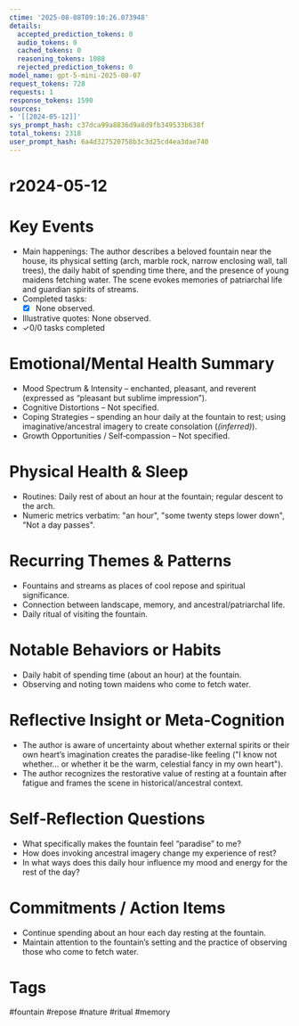 ```yaml
---
ctime: '2025-08-08T09:10:26.073948'
details:
  accepted_prediction_tokens: 0
  audio_tokens: 0
  cached_tokens: 0
  reasoning_tokens: 1088
  rejected_prediction_tokens: 0
model_name: gpt-5-mini-2025-08-07
request_tokens: 728
requests: 1
response_tokens: 1590
sources:
- '[[2024-05-12]]'
sys_prompt_hash: c37dca99a8836d9a8d9fb349533b638f
total_tokens: 2318
user_prompt_hash: 6a4d327520758b3c3d25cd4ea3dae740
---
```

# r2024-05-12

# Key Events
- Main happenings: The author describes a beloved fountain near the house, its physical setting (arch, marble rock, narrow enclosing wall, tall trees), the daily habit of spending time there, and the presence of young maidens fetching water. The scene evokes memories of patriarchal life and guardian spirits of streams.
- Completed tasks:
  - [x] None observed.
- Illustrative quotes: None observed.
- ✓0/0 tasks completed

# Emotional/Mental Health Summary
- Mood Spectrum & Intensity – enchanted, pleasant, and reverent (expressed as “pleasant but sublime impression”).
- Cognitive Distortions – Not specified.
- Coping Strategies – spending an hour daily at the fountain to rest; using imaginative/ancestral imagery to create consolation (*(inferred)*).
- Growth Opportunities / Self‑compassion – Not specified.

# Physical Health & Sleep
- Routines: Daily rest of about an hour at the fountain; regular descent to the arch.
- Numeric metrics verbatim: "an hour", "some twenty steps lower down", "Not a day passes".

# Recurring Themes & Patterns
- Fountains and streams as places of cool repose and spiritual significance.
- Connection between landscape, memory, and ancestral/patriarchal life.
- Daily ritual of visiting the fountain.

# Notable Behaviors or Habits
- Daily habit of spending time (about an hour) at the fountain.
- Observing and noting town maidens who come to fetch water.

# Reflective Insight or Meta‑Cognition
- The author is aware of uncertainty about whether external spirits or their own heart’s imagination creates the paradise-like feeling ("I know not whether... or whether it be the warm, celestial fancy in my own heart").
- The author recognizes the restorative value of resting at a fountain after fatigue and frames the scene in historical/ancestral context.

# Self‑Reflection Questions
- What specifically makes the fountain feel “paradise” to me?
- How does invoking ancestral imagery change my experience of rest?
- In what ways does this daily hour influence my mood and energy for the rest of the day?

# Commitments / Action Items
- Continue spending about an hour each day resting at the fountain.
- Maintain attention to the fountain’s setting and the practice of observing those who come to fetch water.

# Tags
#fountain #repose #nature #ritual #memory